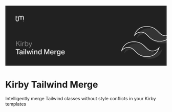 ![Kirby Tailwind Merge Banner](.github/banner.png)

# Kirby Tailwind Merge

Intelligently merge Tailwind classes without style conflicts in your Kirby templates
